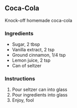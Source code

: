 ## Coca-Cola

Knock-off homemade coca-cola

### Ingredients

* Sugar, 2 tbsp
* Vanilla extract, 2 tsp
* Ground cinnamon, 1/4 tsp
* Lemon juice, 2 tsp
* Can of seltzer


### Instructions
1. Pour seltzer can into glass
2. Pour ingredients into glass
3. Enjoy, fool